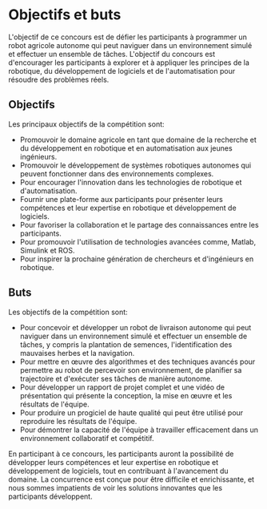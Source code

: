 # Objectifs et buts

L'objectif de ce concours est de défier les participants à programmer un robot agricole autonome qui peut naviguer dans un environnement simulé et effectuer un ensemble de tâches. L'objectif du concours est d'encourager les participants à explorer et à appliquer les principes de la robotique, du développement de logiciels et de l'automatisation pour résoudre des problèmes réels.

## Objectifs

Les principaux objectifs de la compétition sont:

* Promouvoir le domaine agricole en tant que domaine de la recherche et du développement en robotique et en automatisation aux jeunes ingénieurs.
* Promouvoir le développement de systèmes robotiques autonomes qui peuvent fonctionner dans des environnements complexes.
* Pour encourager l'innovation dans les technologies de robotique et d'automatisation.
* Fournir une plate-forme aux participants pour présenter leurs compétences et leur expertise en robotique et développement de logiciels.
* Pour favoriser la collaboration et le partage des connaissances entre les participants.
* Pour promouvoir l'utilisation de technologies avancées comme, Matlab, Simulink et ROS.
* Pour inspirer la prochaine génération de chercheurs et d'ingénieurs en robotique.

## Buts

Les objectifs de la compétition sont:

* Pour concevoir et développer un robot de livraison autonome qui peut naviguer dans un environnement simulé et effectuer un ensemble de tâches, y compris la plantation de semences, l'identification des mauvaises herbes et la navigation.
* Pour mettre en œuvre des algorithmes et des techniques avancés pour permettre au robot de percevoir son environnement, de planifier sa trajectoire et d'exécuter ses tâches de manière autonome.
* Pour développer un rapport de projet complet et une vidéo de présentation qui présente la conception, la mise en œuvre et les résultats de l'équipe.
* Pour produire un progiciel de haute qualité qui peut être utilisé pour reproduire les résultats de l'équipe.
* Pour démontrer la capacité de l'équipe à travailler efficacement dans un environnement collaboratif et compétitif.

En participant à ce concours, les participants auront la possibilité de développer leurs compétences et leur expertise en robotique et développement de logiciels, tout en contribuant à l'avancement du domaine. La concurrence est conçue pour être difficile et enrichissante, et nous sommes impatients de voir les solutions innovantes que les participants développent.
